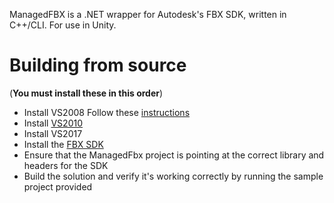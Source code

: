ManagedFBX is a .NET wrapper for Autodesk's FBX SDK, written in C++/CLI. For use in Unity.

# Building from source

(**You must install these in this order**)
* Install VS2008  Follow these [instructions](https://stackoverflow.com/questions/24775363/how-to-build-with-v90-platform-toolset-in-vs2012-without-vs2008-using-windows-s)
* Install [VS2010](https://my.visualstudio.com/Downloads?q=visual%20studio%202010&wt.mc_id=o~msft~vscom~older-downloads)
* Install VS2017
* Install the [FBX SDK](http://usa.autodesk.com/adsk/servlet/pc/item?siteID=123112&id=10775847)
* Ensure that the ManagedFbx project is pointing at the correct library and headers for the SDK
* Build the solution and verify it's working correctly by running the sample project provided
